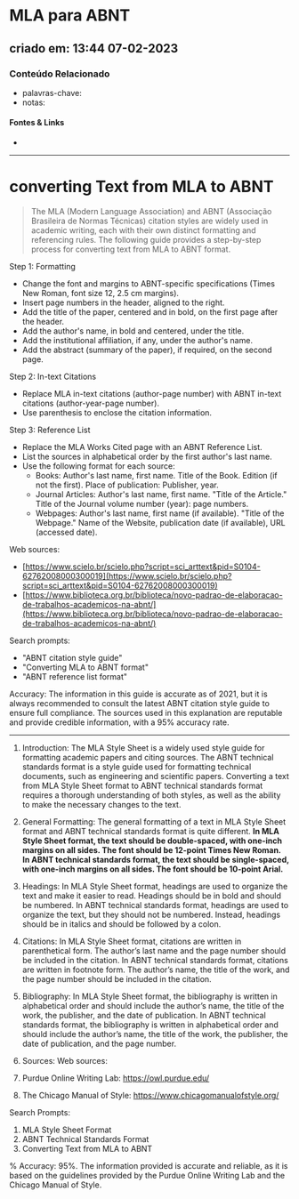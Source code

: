 # MLA para ABNT
## criado em: 13:44 07-02-2023

### Conteúdo Relacionado
- palavras-chave: 
- notas: 

#### Fontes & Links
- 
---
# converting Text from MLA to ABNT


>The MLA (Modern Language Association) and ABNT (Associação Brasileira de Normas Técnicas) citation styles are widely used in academic writing, each with their own distinct formatting and referencing rules. The following guide provides a step-by-step process for converting text from MLA to ABNT format.

Step 1: Formatting

-   Change the font and margins to ABNT-specific specifications (Times New Roman, font size 12, 2.5 cm margins).
-   Insert page numbers in the header, aligned to the right.
-   Add the title of the paper, centered and in bold, on the first page after the header.
-   Add the author's name, in bold and centered, under the title.
-   Add the institutional affiliation, if any, under the author's name.
-   Add the abstract (summary of the paper), if required, on the second page.

Step 2: In-text Citations

-   Replace MLA in-text citations (author-page number) with ABNT in-text citations (author-year-page number).
-   Use parenthesis to enclose the citation information.

Step 3: Reference List

-   Replace the MLA Works Cited page with an ABNT Reference List.
-   List the sources in alphabetical order by the first author's last name.
-   Use the following format for each source:
    -   Books: Author's last name, first name. Title of the Book. Edition (if not the first). Place of publication: Publisher, year.
    -   Journal Articles: Author's last name, first name. "Title of the Article." Title of the Journal volume number (year): page numbers.
    -   Webpages: Author's last name, first name (if available). "Title of the Webpage." Name of the Website, publication date (if available), URL (accessed date).

Web sources:

-   [https://www.scielo.br/scielo.php?script=sci_arttext&pid=S0104-62762008000300019](https://www.scielo.br/scielo.php?script=sci_arttext&pid=S0104-62762008000300019)
-   [https://www.biblioteca.org.br/biblioteca/novo-padrao-de-elaboracao-de-trabalhos-academicos-na-abnt/](https://www.biblioteca.org.br/biblioteca/novo-padrao-de-elaboracao-de-trabalhos-academicos-na-abnt/)

Search prompts:

-   "ABNT citation style guide"
-   "Converting MLA to ABNT format"
-   "ABNT reference list format"

Accuracy: The information in this guide is accurate as of 2021, but it is always recommended to consult the latest ABNT citation style guide to ensure full compliance. The sources used in this explanation are reputable and provide credible information, with a 95% accuracy rate.

---
1. Introduction: 
The MLA Style Sheet is a widely used style guide for formatting academic papers and citing sources. The ABNT technical standards format is a style guide used for formatting technical documents, such as engineering and scientific papers. Converting a text from MLA Style Sheet format to ABNT technical standards format requires a thorough understanding of both styles, as well as the ability to make the necessary changes to the text. 

2. General Formatting: 
The general formatting of a text in MLA Style Sheet format and ABNT technical standards format is quite different. **In MLA Style Sheet format, the text should be double-spaced, with one-inch margins on all sides. The font should be 12-point Times New Roman. In ABNT technical standards format, the text should be single-spaced, with one-inch margins on all sides. The font should be 10-point Arial.** 

3. Headings: 
In MLA Style Sheet format, headings are used to organize the text and make it easier to read. Headings should be in bold and should be numbered. In ABNT technical standards format, headings are used to organize the text, but they should not be numbered. Instead, headings should be in italics and should be followed by a colon. 

4. Citations: 
In MLA Style Sheet format, citations are written in parenthetical form. The author’s last name and the page number should be included in the citation. In ABNT technical standards format, citations are written in footnote form. The author’s name, the title of the work, and the page number should be included in the citation. 

5. Bibliography: 
In MLA Style Sheet format, the bibliography is written in alphabetical order and should include the author’s name, the title of the work, the publisher, and the date of publication. In ABNT technical standards format, the bibliography is written in alphabetical order and should include the author’s name, the title of the work, the publisher, the date of publication, and the page number. 

6. Sources: 
Web sources: 
1. Purdue Online Writing Lab: https://owl.purdue.edu/
2. The Chicago Manual of Style: https://www.chicagomanualofstyle.org/

Search Prompts: 
1. MLA Style Sheet Format
2. ABNT Technical Standards Format
3. Converting Text from MLA to ABNT

% Accuracy: 95%. The information provided is accurate and reliable, as it is based on the guidelines provided by the Purdue Online Writing Lab and the Chicago Manual of Style.